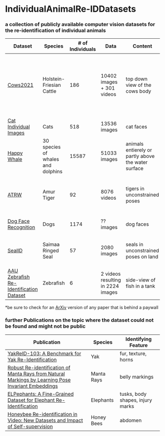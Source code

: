 # IndividualAnimalRe-IDDatasets
### a collection of publicly available computer vision datasets for the re-identification of individual animals

|Dataset|Species|# of Individuals|Data|Content|Identifying Feature|Labels|Corresponding Paper* &nbsp; &nbsp;|License|
|--------|--------|--------|--------|--------|--------|--------|--------|--------|
|[Cows2021](https://github.com/Wormgit/Cows2021)|Holstein-Friesian Cattle|186|10402 images + 301 videos|top down view of the cows body|coat pattern|oriented BB + identity + tracklet annotations|[Towards Self-Supervision for Video Identification of Individual Holstein-Friesian Cattle: The Cows2021 Dataset](https://www.researchgate.net/publication/351354662_Towards_Self-Supervision_for_Video_Identification_of_Individual_Holstein-Friesian_Cattle_The_Cows2021_Dataset)|CC BY-NC-SA 4.0|
|[Cat Individual Images](https://www.kaggle.com/datasets/timost1234/cat-individuals)|Cats|518|13536 images|cat faces|face|identity annotations|none found|CC BY 4.0|
|[Happy Whale](https://www.kaggle.com/code/chasset/sampling-happywhale/notebook)|30 species of whales and dolphins|15587|51033 images|animals entierely or partly above the water surface|fin, back|identity annotations|none found|Apache 2.0|
|[ATRW](https://www.kaggle.com/datasets/quadeer15sh/amur-tiger-reidentification)|Amur Tiger|92|8076 videos|tigers in unconstrained poses|coat pattern|BB + keypoint-based pose + identity annotations|[ATRW: A Benchmark for Amur Tiger Re-identification in the Wild](https://doi.org/10.1145/3394171.3413569)|CC BY-NC-SA 4.0|
|[Dog Face Recognition](https://www.kaggle.com/datasets/wutheringwang/dog-face-recognition)|Dogs|1174|?? images|dog faces|face|identity annotations|none found|CC0: Public Domain|
|[SealID](https://doi.org/10.23729/0f4a3296-3b10-40c8-9ad3-0cf00a5a4a53)|Saimaa Ringed Seal|57|2080 images|seals in unconstrained poses on land|pelage patterns|identity annotations|[SealID: Saimaa Ringed Seal Re-Identification Dataset](https://doi.org/10.3390/s22197602)|CC BY 4.0|
|[AAU Zebrafish Re-Identification Dataset](https://www.kaggle.com/datasets/aalborguniversity/aau-zebrafish-reid)|Zebrafish|6|2 videos resulting in 2224 images|side-view of fish in a tank|stripes, body pattern|BB + identity annotations|[Re-Identification of Zebrafish using Metric Learning](https://doi.org/10.1109/WACVW50321.2020.9096922)|CC BY 4.0|

*be sure to check for an [ArXiv](https://arxiv.org/) version of any paper that is behind a paywall

### further Publications on the topic where the dataset could not be found and might not be public

|Publication|Species|Identifying Feature|
|--------|--------|--------|
|[YakReID-103: A Benchmark for Yak Re-Identification](https://doi.org/10.1109/IJCB52358.2021.9484341)|Yak|fur, texture, horns|
|[Robust Re-identification of Manta Rays from Natural Markings by Learning Pose Invariant Embeddings](https://doi.org/10.1109/DICTA52665.2021.9647359)|Manta Rays|belly markings|
|[ELPephants: A Fine-Grained Dataset for Elephant Re-Identification](https://doi.org/10.1109/ICCVW.2019.00035)|Elephants|tusks, body shapes, injury marks|
|[Honeybee Re-identification in Video: New Datasets and Impact of Self-supervision](https://jachansantiago.com/assets/pdf/VISAPP.pdf)|Honey Bees|abdomen|
